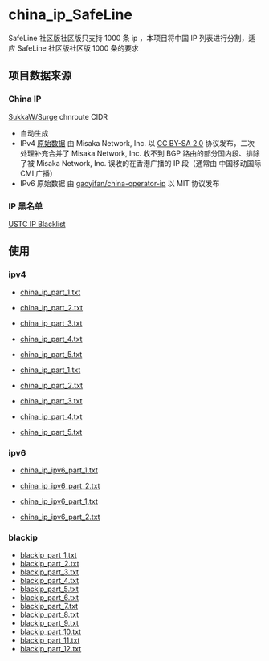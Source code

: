 # china_ip_SafeLine
SafeLine 社区版社区版只支持 1000 条 ip ，本项目将中国 IP 列表进行分割，适应 SafeLine 社区版社区版 1000 条的要求

## 项目数据来源
### China IP
[SukkaW/Surge](https://github.com/SukkaW/Surge)  chnroute CIDR
- 自动生成
- IPv4 [原始数据](https://github.com/misakaio/chnroutes2) 由 Misaka Network, Inc. 以 [CC BY-SA 2.0](https://creativecommons.org/licenses/by-sa/2.0/) 协议发布，二次处理补充合并了 Misaka Network, Inc. 收不到 BGP 路由的部分国内段、排除了被 Misaka Network, Inc. 误收的在香港广播的 IP 段（通常由 中国移动国际 CMI 广播）
- IPv6 原始数据 由 [gaoyifan/china-operator-ip](https://github.com/gaoyifan/china-operator-ip) 以 MIT 协议发布
### IP 黑名单
[USTC IP Blacklist](https://blackip.ustc.edu.cn/intro.php)
## 使用
### ipv4
- [china_ip_part_1.txt](https://cdn.jsdelivr.net/gh/hexgu/Rule-Snippe@main/china_ip_part_1.txt)
- [china_ip_part_2.txt](https://cdn.jsdelivr.net/gh/hexgu/Rule-Snippe@main/china_ip_part_2.txt)
- [china_ip_part_3.txt](https://cdn.jsdelivr.net/gh/hexgu/Rule-Snippe@main/china_ip_part_3.txt)
- [china_ip_part_4.txt](https://cdn.jsdelivr.net/gh/hexgu/Rule-Snippe@main/china_ip_part_4.txt)
- [china_ip_part_5.txt](https://cdn.jsdelivr.net/gh/hexgu/Rule-Snippe@main/china_ip_part_5.txt)

- [china_ip_part_1.txt](https://cdn.jsdelivr.net/gh/hexgu/Rule-Snippe@main/china_ip_part_1.txt)
- [china_ip_part_2.txt](https://cdn.jsdelivr.net/gh/hexgu/Rule-Snippe@main/china_ip_part_2.txt)
- [china_ip_part_3.txt](https://cdn.jsdelivr.net/gh/hexgu/Rule-Snippe@main/china_ip_part_3.txt)
- [china_ip_part_4.txt](https://cdn.jsdelivr.net/gh/hexgu/Rule-Snippe@main/china_ip_part_4.txt)
- [china_ip_part_5.txt](https://cdn.jsdelivr.net/gh/hexgu/Rule-Snippe@main/china_ip_part_5.txt)


### ipv6
- [china_ip_ipv6_part_1.txt](https://cdn.jsdelivr.net/gh/hexgu/Rule-Snippe@main/china_ip_ipv6_part_1.txt)
- [china_ip_ipv6_part_2.txt](https://cdn.jsdelivr.net/gh/hexgu/Rule-Snippe@main/china_ip_ipv6_part_2.txt)

- [china_ip_ipv6_part_1.txt](https://cdn.jsdelivr.net/gh/hexgu/Rule-Snippe@main/china_ip_ipv6_part_1.txt)
- [china_ip_ipv6_part_2.txt](https://cdn.jsdelivr.net/gh/hexgu/Rule-Snippe@main/china_ip_ipv6_part_2.txt)

### blackip
- [blackip_part_1.txt](https://cdn.jsdelivr.net/gh/hexgu/Rule-Snippe@main/blackip_part_1.txt)
- [blackip_part_2.txt](https://cdn.jsdelivr.net/gh/hexgu/Rule-Snippe@main/blackip_part_2.txt)
- [blackip_part_3.txt](https://cdn.jsdelivr.net/gh/hexgu/Rule-Snippe@main/blackip_part_3.txt)
- [blackip_part_4.txt](https://cdn.jsdelivr.net/gh/hexgu/Rule-Snippe@main/blackip_part_4.txt)
- [blackip_part_5.txt](https://cdn.jsdelivr.net/gh/hexgu/Rule-Snippe@main/blackip_part_5.txt)
- [blackip_part_6.txt](https://cdn.jsdelivr.net/gh/hexgu/Rule-Snippe@main/blackip_part_6.txt)
- [blackip_part_7.txt](https://cdn.jsdelivr.net/gh/hexgu/Rule-Snippe@main/blackip_part_7.txt)
- [blackip_part_8.txt](https://cdn.jsdelivr.net/gh/hexgu/Rule-Snippe@main/blackip_part_8.txt)
- [blackip_part_9.txt](https://cdn.jsdelivr.net/gh/hexgu/Rule-Snippe@main/blackip_part_9.txt)
- [blackip_part_10.txt](https://cdn.jsdelivr.net/gh/hexgu/Rule-Snippe@main/blackip_part_10.txt)
- [blackip_part_11.txt](https://cdn.jsdelivr.net/gh/hexgu/Rule-Snippe@main/blackip_part_11.txt)
- [blackip_part_12.txt](https://cdn.jsdelivr.net/gh/hexgu/Rule-Snippe@main/blackip_part_12.txt)

